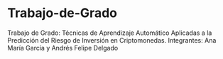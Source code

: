# Trabajo-de-Grado
Trabajo de Grado: Técnicas de Aprendizaje Automático Aplicadas a la Predicción del Riesgo de Inversión en Criptomonedas. Integrantes: Ana María García y Andrés Felipe Delgado
